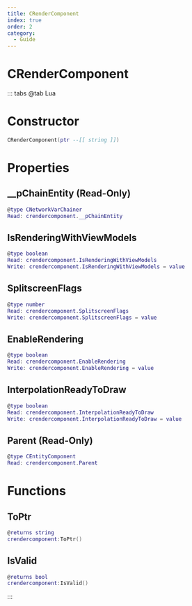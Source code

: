 ```yaml
---
title: CRenderComponent
index: true
order: 2
category:
  - Guide
---
```


# CRenderComponent

::: tabs
@tab Lua
# Constructor
```lua
CRenderComponent(ptr --[[ string ]])
```
# Properties
## __pChainEntity (Read-Only)
```lua
@type CNetworkVarChainer
Read: crendercomponent.__pChainEntity
```
## IsRenderingWithViewModels 
```lua
@type boolean
Read: crendercomponent.IsRenderingWithViewModels
Write: crendercomponent.IsRenderingWithViewModels = value
```
## SplitscreenFlags 
```lua
@type number
Read: crendercomponent.SplitscreenFlags
Write: crendercomponent.SplitscreenFlags = value
```
## EnableRendering 
```lua
@type boolean
Read: crendercomponent.EnableRendering
Write: crendercomponent.EnableRendering = value
```
## InterpolationReadyToDraw 
```lua
@type boolean
Read: crendercomponent.InterpolationReadyToDraw
Write: crendercomponent.InterpolationReadyToDraw = value
```
## Parent (Read-Only)
```lua
@type CEntityComponent
Read: crendercomponent.Parent
```
# Functions
## ToPtr
```lua
@returns string
crendercomponent:ToPtr()
```
## IsValid
```lua
@returns bool
crendercomponent:IsValid()
```

:::